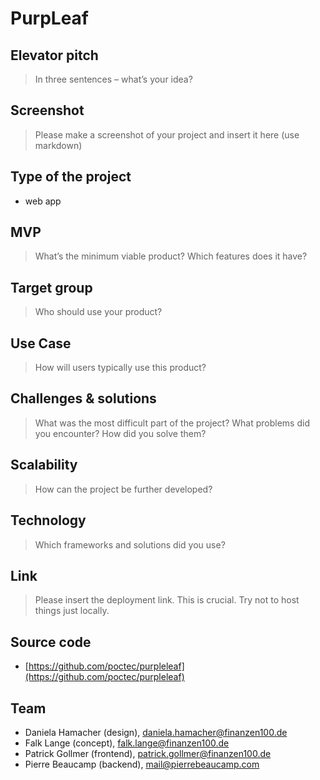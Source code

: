 # PurpLeaf


## Elevator pitch

> In three sentences – what’s your idea?

## Screenshot

> Please make a screenshot of your project and insert it here (use markdown)

## Type of the project

* web app

## MVP

> What’s the minimum viable product? Which features does it have?

## Target group

> Who should use your product?

## Use Case

> How will users typically use this product?

## Challenges & solutions

> What was the most difficult part of the project? What problems did you encounter? How did you solve them?

## Scalability

> How can the project be further developed?

## Technology

> Which frameworks and solutions did you use?

## Link

> Please insert the deployment link. This is crucial. Try not to host things just locally.

## Source code

* [https://github.com/poctec/purpleleaf](https://github.com/poctec/purpleleaf)

## Team

* Daniela Hamacher (design), daniela.hamacher@finanzen100.de
* Falk Lange (concept), falk.lange@finanzen100.de
* Patrick Gollmer (frontend), patrick.gollmer@finanzen100.de
* Pierre Beaucamp (backend), mail@pierrebeaucamp.com
